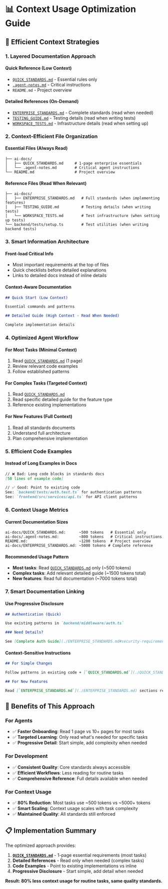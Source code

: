 # 📊 **Context Usage Optimization Guide**

## 🎯 **Efficient Context Strategies**

### **1. Layered Documentation Approach**

#### **Quick Reference (Low Context)**

- [`QUICK_STANDARDS.md`](./QUICK_STANDARDS.md) - Essential rules only
- [`.agent-notes.md`](./.agent-notes.md) - Critical instructions
- `README.md` - Project overview

#### **Detailed References (On-Demand)**

- [`ENTERPRISE_STANDARDS.md`](./ENTERPRISE_STANDARDS.md) - Complete standards (read when needed)
- [`TESTING_GUIDE.md`](./TESTING_GUIDE.md) - Testing details (read when writing tests)
- [`WORKSPACE_TESTS.md`](./WORKSPACE_TESTS.md) - Infrastructure details (read when setting up)

### **2. Context-Efficient File Organization**

#### **Essential Files (Always Read)**

```
├── ai-docs/
│   ├── QUICK_STANDARDS.md     # 1-page enterprise essentials
│   └── .agent-notes.md        # Critical agent instructions
└── README.md                  # Project overview
```

#### **Reference Files (Read When Relevant)**

```
├── ai-docs/
│   ├── ENTERPRISE_STANDARDS.md   # Full standards (when implementing features)
│   ├── TESTING_GUIDE.md          # Testing details (when writing tests)
│   └── WORKSPACE_TESTS.md        # Test infrastructure (when setting up tests)
└── backend/tests/setup.ts        # Test utilities (when writing backend tests)
```

### **3. Smart Information Architecture**

#### **Front-load Critical Info**

- Most important requirements at the top of files
- Quick checklists before detailed explanations
- Links to detailed docs instead of inline details

#### **Context-Aware Documentation**

```markdown
## Quick Start (Low Context)

Essential commands and patterns

## Detailed Guide (High Context - Read When Needed)

Complete implementation details
```

### **4. Optimized Agent Workflow**

#### **For Most Tasks (Minimal Context)**

1. Read [`QUICK_STANDARDS.md`](./QUICK_STANDARDS.md) (1 page)
2. Review relevant code examples
3. Follow established patterns

#### **For Complex Tasks (Targeted Context)**

1. Read [`QUICK_STANDARDS.md`](./QUICK_STANDARDS.md)
2. Read specific detailed guide for the feature type
3. Reference existing implementations

#### **For New Features (Full Context)**

1. Read all standards documents
2. Understand full architecture
3. Plan comprehensive implementation

### **5. Efficient Code Examples**

#### **Instead of Long Examples in Docs**

```markdown
// ❌ Bad: Long code blocks in standards docs
[50 lines of example code]

// ✅ Good: Point to existing code
See: `backend/tests/auth.test.ts` for authentication patterns
See: `frontend/src/services/api.ts` for API client patterns
```

### **6. Context Usage Metrics**

#### **Current Documentation Sizes**

```
ai-docs/QUICK_STANDARDS.md:      ~500 tokens   # Essential only
ai-docs/.agent-notes.md:         ~800 tokens   # Critical instructions
README.md:                       ~1200 tokens  # Project overview
ai-docs/ENTERPRISE_STANDARDS.md: ~5000 tokens # Complete reference
```

#### **Recommended Usage Pattern**

- **Most tasks**: Read [`QUICK_STANDARDS.md`](./QUICK_STANDARDS.md) only (~500 tokens)
- **Complex tasks**: Add relevant detailed guide (~1500 tokens total)
- **New features**: Read full documentation (~7000 tokens total)

### **7. Smart Documentation Linking**

#### **Use Progressive Disclosure**

```markdown
## Authentication (Quick)

Use existing patterns in `backend/middleware/auth.ts`

### Need Details?

See [Complete Auth Guide](./ENTERPRISE_STANDARDS.md#security-requirements)
```

#### **Context-Sensitive Instructions**

```markdown
## For Simple Changes

Follow patterns in existing code + [`QUICK_STANDARDS.md`](./QUICK_STANDARDS.md)

## For New Features

Read [`ENTERPRISE_STANDARDS.md`](./ENTERPRISE_STANDARDS.md) sections relevant to your feature type
```

## 🎯 **Benefits of This Approach**

### **For Agents**

- ✅ **Faster Onboarding**: Read 1 page vs 10+ pages for most tasks
- ✅ **Targeted Learning**: Only read what's needed for specific tasks
- ✅ **Progressive Detail**: Start simple, add complexity when needed

### **For Development**

- ✅ **Consistent Quality**: Core standards always accessible
- ✅ **Efficient Workflows**: Less reading for routine tasks
- ✅ **Comprehensive Reference**: Full details available when needed

### **For Context Usage**

- ✅ **80% Reduction**: Most tasks use ~500 tokens vs ~5000+ tokens
- ✅ **Smart Scaling**: Context usage scales with task complexity
- ✅ **Maintained Quality**: All standards still enforced

## 📋 **Implementation Summary**

The optimized approach provides:

1. **[`QUICK_STANDARDS.md`](./QUICK_STANDARDS.md)** - 1-page essential requirements (most tasks)
2. **Detailed References** - Read only when needed (complex tasks)
3. **Code Examples** - Point to existing implementations vs inline
4. **Progressive Disclosure** - Start simple, add detail when needed

**Result: 80% less context usage for routine tasks, same quality standards.**
